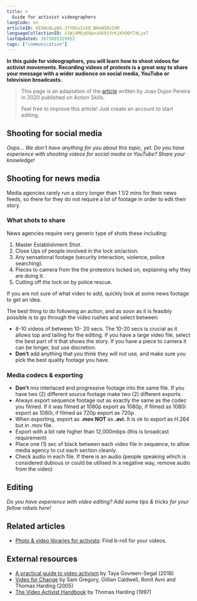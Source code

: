 ```yaml
---
title: >
  Guide for activist videographers
langCode: en
articleID: 6EXWoQLp8X-3fYDGuIvVQ_BHnN58v2dR
languageCollectionID: X1Wj4Mby69peiKK9jVrKjKhOOf74LjeT
lastUpdated: 1673685329952
tags: ["communication"]
---
```


**In this guide for videographers, you will learn how to shoot videos for activist movements. Recording videos of protests is a great way to share your message with a wider audience on social media, YouTube or television broadcasts.**

> This page is an adaptation of the [article](https://actionskills.co/resource/recommended-video-specs/) written by Joao Dujon Pereira in 2020 published on Action Skills.
> 
> Feel free to improve this article! Just create an account to start editing.

## Shooting for social media

_Oops… We don't have anything for you about this topic, yet. Do you have experience with shooting videos for social media or YouTube? Share your knowledge!_

## Shooting for news media

Media agencies rarely run a story longer than 1 1/2 mins for their news feeds, so there for they do not require a lot of footage in order to edit their story.

### What shots to share

News agencies require very generic type of shots these including:

1.  Master Establishment Shot.
2.  Close Ups of people involved in the lock on/action.
3.  Any sensational footage (security interaction, violence, police searching).
4.  Pieces to camera from the the protestors locked on, explaining why they are doing it.
5.  Cutting off the lock on by police rescue.

If you are not sure of what video to add, quickly look at some news footage to get an idea.

The best thing to do following an action, and as soon as it is feasibly possible is to go through the video rushes and select between:

-   8-10 videos of between 10- 20 secs. The 10-20 secs is crucial as it allows top and tailing for the editing. If you have a large video file, select the best part of it that shows the story. If you have a piece to camera it can be longer, but use discretion.
-   **Don’t** add anything that you think they will not use, and make sure you pick the best quality footage you have.

### Media codecs & exporting

-   **Don’t** mix interlaced and progressive footage into the same file. If you have two (2) different source footage make two (2) different exports.
-   Always export sequence footage out as exactly the same as the codec you filmed. If it was filmed at 1080p export as 1080p, if filmed as 1080i export as 1080i, if filmed as 720p export as 720p.
-   When exporting, export as **.mov** **NOT** as **.avi.** It is ok to export as H.264 but in .mov file.
-   Export with a bit rate higher than 12,000mbps (this is broadcast requirement)
-   Place one (1) sec of black between each video file in sequence, to allow media agency to cut each section cleanly.
-   Check audio in each file. If there is an audio (people speaking which is considered dubious or could be utilised in a negative way, remove audio from the video)

## Editing

_Do you have experience with video editing? Add some tips & tricks for your fellow rebels here!_

<div></div>

## Related articles

-   [Photo & video libraries for activists](/tools/photo-video): Find b-roll for your videos.

## External resources

-   [A practical guide to video activism](https://www.nonviolence.wri-irg.org/en/resources/2018/practical-guide-video-activism) by Taya Govreen-Segal (2018)
-   [Video for Change](https://library.witness.org/product/video-change-book-all-chapters/) by Sam Gregory, Gillian Caldwell, Ronit Avni and Thomas Harding (2005)
-   [The Video Activist Handbook](https://books.google.nl/books/about/The_Video_Activist_Handbook.html?id=5L9pAAAAMAAJ&redir_esc=y) by Thomas Harding (1997)